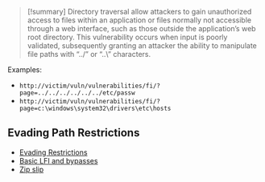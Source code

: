 >[!summary]
>Directory traversal allow attackers to gain unauthorized access to files within an application or files normally not accessible through a web interface, such as those outside the application’s web root directory. This vulnerability occurs when input is poorly validated, subsequently granting an attacker the ability to manipulate file paths with “../” or “..\” characters.

Examples:
- `http://victim/vuln/vulnerabilities/fi/?page=../../../../../../etc/passw`
- `http://victim/vuln/vulnerabilities/fi/?page=c:\windows\system32\drivers\etc\hosts`

## Evading Path Restrictions
 
- [Evading Restrictions](Evading%20Restrictions.md)
- [Basic LFI and bypasses](File%20Inclusion%20(LFI%20&%20RFI).md#Basic%20LFI%20and%20bypasses)
- [Zip slip](Insecure%20File%20Upload.md#Zip%20slip)


